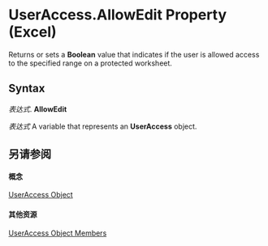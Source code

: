 
# UserAccess.AllowEdit Property (Excel)

Returns or sets a  **Boolean** value that indicates if the user is allowed access to the specified range on a protected worksheet.


## Syntax

 _表达式_. **AllowEdit**

 _表达式_ A variable that represents an **UserAccess** object.


## 另请参阅


#### 概念


[UserAccess Object](44df1865-a5f9-e1b7-b724-41d375e9ea44.md)
#### 其他资源


[UserAccess Object Members](http://msdn.microsoft.com/library/ec6aac85-4cf3-e387-f7a5-32c51fae4553%28Office.15%29.aspx)